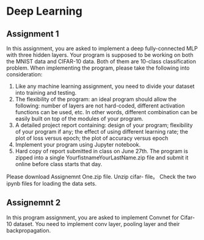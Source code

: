 Deep Learning
=============

Assignment 1
------------
In this assignment, you are asked to implement a deep fully-connected MLP with three hidden layers. Your program is supposed to be working on both the MNIST data and CIFAR-10 data. Both of them are 10-class classification problem. When implementing the program, please take the following into consideration:
1. Like any machine learning assignment, you need to divide your dataset into training and testing.
2. The flexibility of the program: an ideal program should allow the following: number of layers are not hard-coded, different activation functions can be used, etc. In other words, different combination can be easily built on top of the modules of your program.
3. A detailed project report containing: design of your program; flexibility of your program if any; the effect of using different learning rate; the plot of loss versus epoch; the plot of accuracy versus epoch
4. Implement your program using Jupyter notebook.
5. Hard copy of report submitted in class on June 27th. The program is zipped into a single YourfistnameYourLastName.zip file and submit it online before class starts that day.

Please download Assignemnt One.zip file. Unzip cifar- file。 Check the two ipynb files for loading the data sets.

Assignemnt 2
------------
In this program assignment, you are asked to implement Convnet for Cifar-10 dataset.  You need to implement conv layer, pooling layer and their backpropagation.   
